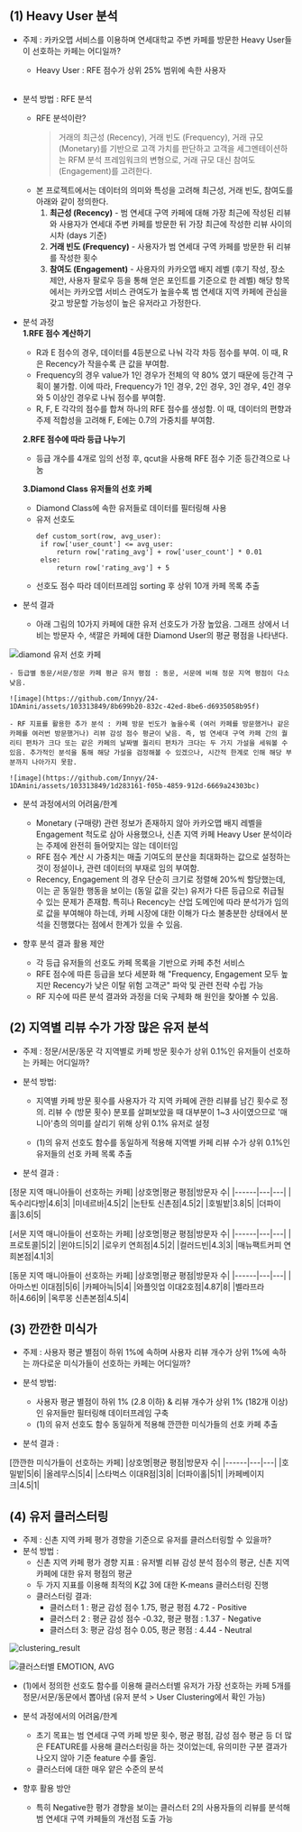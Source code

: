 ## (1) Heavy User 분석
- 주제 : 카카오맵 서비스를 이용하며 연세대학교 주변 카페를 방문한 Heavy User들이 선호하는 카페는 어디일까? <br>
  - Heavy User : RFE 점수가 상위 25% 범위에 속한 사용자<br><br>
- 분석 방법 : RFE 분석
  - RFE 분석이란?
      > 거래의 최근성 (Recency), 거래 빈도 (Frequency), 거래 규모 (Monetary)를 기반으로 고객 가치를 판단하고 고객을 세그멘테이션하는 RFM 분석 프레임워크의 변형으로, 거래 규모 대신 참여도 (Engagement)를 고려한다.
  - 본 프로젝트에서는 데이터의 의미와 특성을 고려해 최근성, 거래 빈도, 참여도를 아래와 같이 정의한다.
    1) <b>최근성 (Recency)</b> - 범 연세대 구역 카페에 대해 가장 최근에 작성된 리뷰와 사용자가 연세대 주변 카페를 방문한 뒤 가장 최근에 작성한 리뷰 사이의 시차 (days 기준)
    2) <b>거래 빈도 (Frequency)</b> - 사용자가 범 연세대 구역 카페를 방문한 뒤 리뷰를 작성한 횟수
    3) <b>참여도 (Engagement)</b> - 사용자의 카카오맵 배지 레벨 (후기 작성, 장소 제안, 사용자 팔로우 등을 통해 얻은 포인트를 기준으로 한 레벨) 해당 항목에서는 카카오맵 서비스 관여도가 높을수록 범 연세대 지역 카페에 관심을 갖고 방문할 가능성이 높은 유저라고 가정한다.
- 분석 과정<br>
  <b>1.RFE 점수 계산하기</b>
    - R과 E 점수의 경우, 데이터를 4등분으로 나눠 각각 차등 점수를 부여. 이 때, R은 Recency가 작을수록 큰 값을 부여함.
    - Frequency의 경우 value가 1인 경우가 전체의 약 80% 였기 때문에 등간격 구획이 불가함. 이에 따라, Frequency가 1인 경우, 2인 경우, 3인 경우, 4인 경우와 5 이상인 경우로 나눠 점수를 부여함.
    - R, F, E 각각의 점수를 합쳐 하나의 RFE 점수를 생성함. 이 때, 데이터의 편향과 주제 적합성을 고려해 F, E에는 0.7의 가중치를 부여함. <br>
    
  <b>2.RFE 점수에 따라 등급 나누기</b>
    - 등급 개수를 4개로 임의 선정 후, qcut을 사용해 RFE 점수 기준 등간격으로 나눔

  <b>3.Diamond Class 유저들의 선호 카페</b>
    - Diamond Class에 속한 유저들로 데이터를 필터링해 사용
    - 유저 선호도
       ```
      def custom_sort(row, avg_user):
        if row['user_count'] <= avg_user:
            return row['rating_avg'] + row['user_count'] * 0.01
        else:
            return row['rating_avg'] + 5
      ```
    - 선호도 점수 따라 데이터프레임 sorting 후 상위 10개 카페 목록 추출

- 분석 결과 <br>
  - 아래 그림의 10가지 카페에 대한 유저 선호도가 가장 높았음. 그래프 상에서 너비는 방문자 수, 색깔은 카페에 대한 Diamond User의 평균 평점을 나타낸다.

![diamond 유저 선호 카페](https://github.com/Innyy/24-1DAmini/assets/103313849/0ad9455d-7ae1-4c90-91e3-6ade40e8b803)


    - 등급별 동문/서문/정문 카페 평균 유저 평점 : 동문, 서문에 비해 정문 지역 평점이 다소 낮음.
    
    ![image](https://github.com/Innyy/24-1DAmini/assets/103313849/8b699b20-832c-42ed-8be6-d6935058b95f)

    - RF 지표를 활용한 추가 분석 : 카페 방문 빈도가 높을수록 (여러 카페를 방문했거나 같은 카페를 여러번 방문했거나) 리뷰 감성 점수 평균이 낮음. 즉, 범 연세대 구역 카페 간의 퀄리티 편차가 크다 또는 같은 카페의 날짜별 퀄리티 편차가 크다는 두 가지 가설을 세워볼 수 있음. 추가적인 분석을 통해 해당 가설을 검정해볼 수 있겠으나, 시간적 한계로 인해 해당 부분까지 나아가지 못함.
    
    ![image](https://github.com/Innyy/24-1DAmini/assets/103313849/1d283161-f05b-4859-912d-6669a24303bc)


- 분석 과정에서의 어려움/한계
    - Monetary (구매량) 관련 정보가 존재하지 않아 카카오맵 배지 레벨을 Engagement 척도로 삼아 사용했으나, 신촌 지역 카페 Heavy User 분석이라는 주제에 완전히 들어맞지는 않는 데이터임
    - RFE 점수 계산 시 가중치는 매출 기여도의 분산을 최대화하는 값으로 설정하는 것이 정설이나, 관련 데이터의 부재로 임의 부여함.
    - Recency, Engagement 의 경우 단순히 크기로 정렬해 20%씩 할당했는데, 이는 곧 동일한 행동을 보이는 (동일 값을 갖는) 유저가 다른 등급으로 취급될 수 있는 문제가 존재함. 특히나 Recency는 산업 도메인에 따라 분석가가 임의로 값을 부여해야 하는데, 카페 시장에 대한 이해가 다소 불충분한 상태에서 분석을 진행했다는 점에서 한계가 있을 수 있음. 

- 향후 분석 결과 활용 제안
  - 각 등급 유저들의 선호도 카페 목록을 기반으로 카페 추천 서비스
  - RFE 점수에 따른 등급을 보다 세분화 해 "Frequency, Engagement 모두 높지만 Recency가 낮은 이탈 위험 고객군" 파악 및 관련 전략 수립 가능
  - RF 지수에 따른 분석 결과와 과정을 더욱 구체화 해 원인을 찾아볼 수 있음.
  
## (2) 지역별 리뷰 수가 가장 많은 유저 분석
- 주제 : 정문/서문/동문 각 지역별로 카페 방문 횟수가 상위 0.1%인 유저들이 선호하는 카페는 어디일까?
- 분석 방법:
    - 지역별 카페 방문 횟수를 사용자가 각 지역 카페에 관한 리뷰를 남긴 횟수로 정의. 리뷰 수 (방문 횟수) 분포를 살펴보았을 때 대부분이 1~3 사이였으므로 '매니아'층의 의미를 살리기 위해 상위 0.1% 유저로 설정
      
    - (1)의 유저 선호도 함수를 동일하게 적용해 지역별 카페 리뷰 수가 상위 0.1%인 유저들의 선호 카페 목록 추출

- 분석 결과 :
  
[정문 지역 매니아들이 선호하는 카페]
|상호명|평균 평점|방문자 수|
|------|---|---|
|독수리다방|4.6|3|
|미네르바|4.5|2|
|논탄토 신촌점|4.5|2|
|호빌밭|3.8|5|
|더파이홀|3.6|5|

[서문 지역 매니아들이 선호하는 카페]
|상호명|평균 평점|방문자 수|
|------|---|---|
|프로토콜|5|2|
|윈야드|5|2|
|로우키 연희점|4.5|2|
|컬러드빈|4.3|3|
|매뉴팩트커피 연희본점|4.1|3|

[동문 지역 매니아들이 선호하는 카페]
|상호명|평균 평점|방문자 수|
|------|---|---|
|아마스빈 이대점|5|6|
|카페아늑|5|4|
|와플잇업 이대2호점|4.87|8|
|벨라프라하|4.66|9|
|옥루몽 신촌본점|4.5|4|


## (3) 깐깐한 미식가
- 주제 : 사용자 평균 별점이 하위 1%에 속하며 사용자 리뷰 개수가 상위 1%에 속하는 까다로운 미식가들이 선호하는 카페는 어디일까?
- 분석 방법:
    - 사용자 평균 별점이 하위 1% (2.8 이하) & 리뷰 개수가 상위 1% (182개 이상)인 유저들만 필터링해 데이터프레임 구축
    - (1)의 유저 선호도 함수 동일하게 적용해 깐깐한 미식가들의 선호 카페 추출

- 분석 결과 :

[깐깐한 미식가들이 선호하는 카페]
|상호명|평균 평점|방문자 수|
|------|---|---|
|호밀밭|5|6|
|올레무스|5|4|
|스타벅스 이대R점|3|8|
|더파이홀|5|1|
|카페베이지크|4.5|1|

## (4) 유저 클러스터링
- 주제 : 신촌 지역 카페 평가 경향을 기준으로 유저를 클러스터링할 수 있을까?
- 분석 방법 :
    - 신촌 지역 카페 평가 경향 지표 : 유저별 리뷰 감성 분석 점수의 평균, 신촌 지역 카페에 대한 유저 평점의 평균
    - 두 가지 지표를 이용해 최적의 K값 3에 대한 K-means 클러스터링 진행
    - 클러스터링 결과:
        - 클러스터 1 : 평균 감성 점수 1.75, 평균 평점 4.72 - Positive
        - 클러스터 2 : 평균 감성 점수 -0.32, 평균 평점 : 1.37 - Negative
        - 클러스터 3: 평균 감성 점수 0.05, 평균 평점 : 4.44 - Neutral

![clustering_result](https://github.com/Innyy/24-1DAmini/assets/103313849/11c906d8-2df8-4579-90ed-42a1d6a9ac79)

![클러스터별 EMOTION, AVG](https://github.com/Innyy/24-1DAmini/assets/103313849/bcb8e8c7-207e-448c-8578-4e92b6dcb6ae)

   - (1)에서 정의한 선호도 함수를 이용해 클러스터별 유저가 가장 선호하는 카페 5개를 정문/서문/동문에서 뽑아냄 (유저 분석 > User Clustering에서 확인 가능)

- 분석 과정에서의 어려움/한계
    - 초기 목표는 범 연세대 구역 카페 방문 횟수, 평균 평점, 감성 점수 평균 등 더 많은 FEATURE를 사용해 클러스터링을 하는 것이었는데, 유의미한 구분 결과가 나오지 않아 기준 feature 수를 줄임.
    - 클러스터에 대한 매우 얕은 수준의 분석

- 향후 활용 방안
    - 특히 Negative한 평가 경향을 보이는 클러스터 2의 사용자들의 리뷰를 분석해 범 연세대 구역 카페들의 개선점 도출 가능

